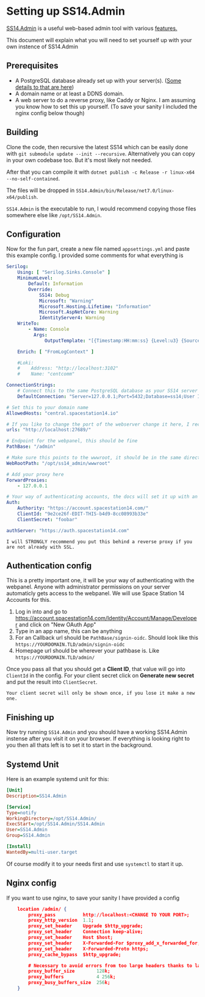 # Setting up SS14.Admin
[SS14.Admin](https://github.com/space-wizards/SS14.Admin/) is a useful web-based admin tool with various [features.](../community/admin/admin-tooling.md)

This document will explain what you will need to set yourself up with your own instence of SS14.Admin

## Prerequisites

- A PostgreSQL database already set up with your server(s). ([Some details to that are here](../general-development/setup/server-hosting-tutorial.md))
- A domain name or at least a DDNS domain.
- A web server to do a reverse proxy, like Caddy or Nginx. I am assuming you know how to set this up yourself. (To save your sanity I included the nginx config below though)

## Building

Clone the code, then recursive the latest SS14 which can be easily done with `git submodule update --init --recursive`. Alternatively you can copy in your own codebase too. But it's most likely not needed.

After that you can compile it with `dotnet publish -c Release -r linux-x64 --no-self-contained`.

The files will be dropped in `SS14.Admin/bin/Release/net7.0/linux-x64/publish`. 

`SS14.Admin` is the executable to run, I would recommend copying those files somewhere else like `/opt/SS14.Admin`.

## Configuration

Now for the fun part, create a new file named `appsettings.yml` and paste this example config. I provided some comments for what everything is

```yaml
Serilog:
    Using: [ "Serilog.Sinks.Console" ]
    MinimumLevel:
        Default: Information
        Override:
            SS14: Debug
            Microsoft: "Warning"
            Microsoft.Hosting.Lifetime: "Information"
            Microsoft.AspNetCore: Warning
            IdentityServer4: Warning
    WriteTo:
        - Name: Console
          Args:
              OutputTemplate: "[{Timestamp:HH:mm:ss} {Level:u3} {SourceContext}] {Message:lj}{NewLine}{Exception}"

    Enrich: [ "FromLogContext" ]

    #Loki:
    #    Address: "http://localhost:3102"
    #    Name: "centcomm"

ConnectionStrings:
    # Connect this to the same PostgreSQL database as your SS14 server
    DefaultConnection: "Server=127.0.0.1;Port=5432;Database=ss14;User Id=ss14-admin;Password=foobar"

# Set this to your domain name
AllowedHosts: "central.spacestation14.io"

# If you like to change the port of the webserver change it here, I recommend you reverse proxy this for SSL
urls: "http://localhost:27689/"

# Endpoint for the webpanel, this should be fine
PathBase: "/admin"

# Make sure this points to the wwwroot, it should be in the same directory as the executable
WebRootPath: "/opt/ss14_admin/wwwroot"

# Add your proxy here
ForwardProxies:
    - 127.0.0.1

# Your way of authenticating accounts, the docs will set it up with an ss14 account 
Auth:
    Authority: "https://account.spacestation14.com/"
    ClientId: "9e2ce26f-EDIT-THIS-b4d9-8cc08993b33e"
    ClientSecret: "foobar"

authServer: "https://auth.spacestation14.com"
```

```admonish warning
I will STRONGLY recommend you put this behind a reverse proxy if you are not already with SSL.
```

## Authentication config
This is a pretty important one, it will be your way of authenticating with the webpanel. Anyone with administrator permissions on your server automaticly gets access to the webpanel. We will use Space Station 14 Accounts for this.

1. Log in into and go to https://account.spacestation14.com/Identity/Account/Manage/Developer and click on "New OAuth App"
2. Type in an app name, this can be anything
3. For an Callback url should be `PathBase/signin-oidc`. Should look like this `https://YOURDOMAIN.TLD/admin/signin-oidc`
4. Homepage url should be wherever your pathbase is. Like `https://YOURDOMAIN.TLD/admin/`

Once you pass all that you should get a **Client ID**, that value will go into ``ClientId`` in the config. For your client secret click on **Generate new secret** and put the result into ``ClientSecret``.

```admonish warning
Your client secret will only be shown once, if you lose it make a new one.
```

## Finishing up
Now try running `SS14.Admin` and you should have a working SS14.Admin instense after you visit it on your browser. If everything is looking right to you then all thats left is to set it to start in the background.

## Systemd Unit

Here is an example systemd unit for this:

```ini
[Unit]
Description=SS14.Admin

[Service]
Type=notify
WorkingDirectory=/opt/SS14.Admin/
ExecStart=/opt/SS14.Admin/SS14.Admin
User=SS14.Admin
Group=SS14.Admin

[Install]
WantedBy=multi-user.target
```
Of course modify it to your needs first and use `systemctl` to start it up.

## Nginx config
If you want to use nginx, to save your sanity I have provided a config
```json
    location /admin/ {
        proxy_pass          http://localhost:<CHANGE TO YOUR PORT>;
        proxy_http_version  1.1;
        proxy_set_header    Upgrade $http_upgrade;
        proxy_set_header    Connection keep-alive;
        proxy_set_header    Host $host;
        proxy_set_header    X-Forwarded-For $proxy_add_x_forwarded_for;
        proxy_set_header    X-Forwarded-Proto https;
        proxy_cache_bypass  $http_upgrade;

        # Necessary to avoid errors from too large headers thanks to large cookies.
        proxy_buffer_size        128k;
        proxy_buffers            4 256k;
        proxy_busy_buffers_size  256k;
    }
```
